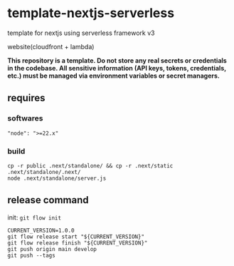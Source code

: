 # template-nextjs-serverless

template for nextjs using serverless framework v3

website(cloudfront + lambda)

**This repository is a template. Do not store any real secrets or credentials in the codebase. All sensitive information (API keys, tokens, credentials, etc.) must be managed via environment variables or secret managers.**

## requires

### softwares

```
"node": ">=22.x"
```

### build

```
cp -r public .next/standalone/ && cp -r .next/static .next/standalone/.next/
node .next/standalone/server.js
```

## release command

init: `git flow init`

```
CURRENT_VERSION=1.0.0
git flow release start "${CURRENT_VERSION}"
git flow release finish "${CURRENT_VERSION}"
git push origin main develop
git push --tags
```
